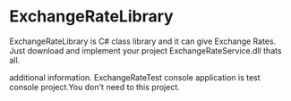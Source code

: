 # ExchangeRateLibrary

ExchangeRateLibrary is C# class library and it can give Exchange Rates.
Just download and implement your project ExchangeRateService.dll thats all.

additional information.
ExchangeRateTest console application is test console project.You don't need to this project.
